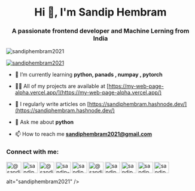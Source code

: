 <h1 align="center">Hi 👋, I'm Sandip Hembram</h1>
<h3 align="center">A passionate frontend developer and Machine Lerning from India</h3>

<p align="left"> <img src="https://komarev.com/ghpvc/?username=sandiphembram2021&label=Profile%20views&color=0e75b6&style=flat" alt="sandiphembram2021" /> </p>

<p align="left"> <a href="https://github.com/ryo-ma/github-profile-trophy"><img src="https://github-profile-trophy.vercel.app/?username=sandiphembram2021" alt="sandiphembram2021" /></a> </p>

- 🌱 I’m currently learning **python, panads , numpay , pytorch**

- 👨‍💻 All of my projects are available at [https://my-web-page-alpha.vercel.app/](https://my-web-page-alpha.vercel.app/)

- 📝 I regularly write articles on [https://sandiphembram.hashnode.dev/](https://sandiphembram.hashnode.dev/)

- 💬 Ask me about **python**

- 📫 How to reach me **sandiphembram2021@gmail.com**

<h3 align="left">Connect with me:</h3>
<p align="left">
<a href="https://codepen.io/@sandip-hembram" target="blank"><img align="center" src="https://raw.githubusercontent.com/rahuldkjain/github-profile-readme-generator/master/src/images/icons/Social/codepen.svg" alt="@sandip-hembram" height="30" width="40" /></a>
<a href="https://dev.to/sandiph75207041" target="blank"><img align="center" src="https://raw.githubusercontent.com/rahuldkjain/github-profile-readme-generator/master/src/images/icons/Social/devto.svg" alt="sandiph75207041" height="30" width="40" /></a>
<a href="https://twitter.com/@sandiph75207041" target="blank"><img align="center" src="https://raw.githubusercontent.com/rahuldkjain/github-profile-readme-generator/master/src/images/icons/Social/twitter.svg" alt="@sandiph75207041" height="30" width="40" /></a>
<a href="https://linkedin.com/in/sandip-hembram-400099261/" target="blank"><img align="center" src="https://raw.githubusercontent.com/rahuldkjain/github-profile-readme-generator/master/src/images/icons/Social/linked-in-alt.svg" alt="sandip-hembram-400099261/" height="30" width="40" /></a>
<a href="https://fb.com/sandip.hembram.395017" target="blank"><img align="center" src="https://raw.githubusercontent.com/rahuldkjain/github-profile-readme-generator/master/src/images/icons/Social/facebook.svg" alt="sandip.hembram.395017" height="30" width="40" /></a>
<a href="https://hashnode.com/@sandip123" target="blank"><img align="center" src="https://raw.githubusercontent.com/rahuldkjain/github-profile-readme-generator/master/src/images/icons/Social/hashnode.svg" alt="@sandip123" height="30" width="40" /></a>
<a href="https://www.codechef.com/users/sandiphembram2" target="blank"><img align="center" src="https://cdn.jsdelivr.net/npm/simple-icons@3.1.0/icons/codechef.svg" alt="sandiphembram2" height="30" width="40" /></a>
<a href="https://www.hackerrank.com/sandiphembram201" target="blank"><img align="center" src="https://raw.githubusercontent.com/rahuldkjain/github-profile-readme-generator/master/src/images/icons/Social/hackerrank.svg" alt="sandiphembram201" height="30" width="40" /></a>
<a href="https://www.leetcode.com/sandiphembram2021" target="blank"><img align="center" src="https://raw.githubusercontent.com/rahuldkjain/github-profile-readme-generator/master/src/images/icons/Social/leet-code.svg" alt="sandiphembram2021" height="30" width="40" /></a>
<a href="https://auth.geeksforgeeks.org/user/sandiphemkezd" target="blank"><img align="center" src="https://raw.githubusercontent.com/rahuldkjain/github-profile-readme-generator/master/src/images/icons/Social/geeks-for-geeks.svg" alt="sandiphemkezd" height="30" width="40" /></a>
</p>

alt="sandiphembram2021" /></p>

